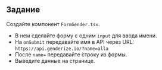 ## Задание

Создайте компонент `FormGender.tsx`.

- В нем сделайте форму с одним `input` для ввода имени.
- На `onSubmit` передавайте имя в API через URL:
  `https://api.genderize.io/?name=alla`
- После `name=` передавайте строку из формы.
- Выведите данные на странице.